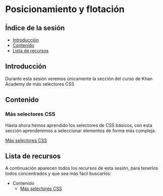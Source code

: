 # Posicionamiento y flotación

## Índice de la sesión

- [Introducción](#introduccion)
- [Contenido](#contenido)
- [Lista de recursos](#lista-de-recursos)

## Introducción

Durante esta sesión veremos únicamente la sección del curso de Khan Academy de más selectores CSS

## Contenido

### Más selectores CSS

Hasta ahora hemos aprendido los selectores de CSS básicos, con esta sección aprenderemos a seleccionar elementos de forma más compleja.

[Más selectores CSS](https://es.khanacademy.org/computing/computer-programming/html-css#more-css-selectors)

## Lista de recursos

A continuación aparecen todos los recursos de esta sesión, para tenerlos todos concentrados y que sea más fácil buscarlos:

- Contenido
  - [Más selectores CSS](https://es.khanacademy.org/computing/computer-programming/html-css#more-css-selectors)
